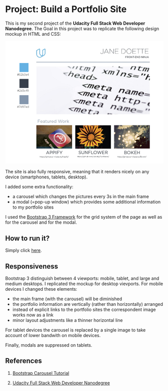 # Project: Build a Portfolio Site

This is my second project of the **Udacity Full Stack Web Developer Nanodegree**. The Goal in this project was to replicate the following design mockup in HTML and CSS:

![Design Mockup](images/DesignMockup.png)

The site is also fully responsive, meaning that it renders nicely on any device (smartphones, tablets, desktop).

I added some extra functionality:
- a carousel which changes the pictures every 3s in the main frame
- a modal (=pop-up window) which provides some additional information to my portfolio sites

I used the [Bootstrap 3 Framework](http://getbootstrap.com) for the grid system of the page as well as for the carousel and for the modal.

## How to run it?
Simply click [here](https://cdn.rawgit.com/dirkkalmbach/Portfolio-Project/master/index.html).

## Responsiveness
Bootstrap 3 distinguish between 4 viewports: mobile, tablet, and large and medium desktops.
I replicated the mockup for desktop vievports. For mobile devices I changed these elements:

- the main frame (with the carousel) will be diminished
- the portfolio information are vertically (rather than horizontally) arranged
- instead of explicit links to the portfolio sites the correspondent image works now as a link
- minor layout adjustments like a thinner horizontal line

For tablet devices the carousel is replaced by a single image to take account of lower bandwith on mobile devices.

Finally, modals are suppressed on tablets.

## References

1. [Bootstrap Carousel Tutorial](https://bootstrapbay.com/blog/bootstrap-3-carousel-tutorial/)

2. [Udacity Full Stack Web Developer Nanodegree](https://www.udacity.com/course/full-stack-web-developer-nanodegree--nd004)